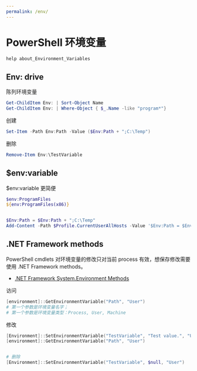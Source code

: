 ```yaml
---
permalink: /env/
---
```


# PowerShell 环境变量

```powershell
help about_Environment_Variables
```

## Env: drive

陈列环境变量

```powershell
Get-ChildItem Env: | Sort-Object Name
Get-ChildItem Env: | Where-Object { $_.Name -like "program*"}
```

创建

```powershell
Set-Item -Path Env:Path -Value ($Env:Path + ";C:\Temp")
```

删除

```powershell
Remove-Item Env:\TestVariable
```

## $env:variable

$env:variable 更简便

```powershell
$env:ProgramFiles
${env:ProgramFiles(x86)}


$Env:Path = $Env:Path + ";C:\Temp"
Add-Content -Path $Profile.CurrentUserAllHosts -Value '$Env:Path = $Env:Path + ";C:\Temp"'
```

## .NET Framework methods

PowerShell cmdlets 对环境变量的修改只对当前 process 有效，想保存修改需要使用 .NET Framework methods。

- [.NET Framework System.Environment Methods](https://msdn.microsoft.com/en-us/library/system.environment_methods.aspx)

访问

```powershell
[environment]::GetEnvironmentVariable("Path", "User")
# 第一个参数是环境变量名字；
# 第一个参数是环境变量类型：Process, User, Machine
```

修改

```powershell
[Environment]::SetEnvironmentVariable("TestVariable", "Test value.", "User")
[environment]::GetEnvironmentVariable("Path", "User")


# 删除
[Environment]::SetEnvironmentVariable("TestVariable", $null, "User")
```

